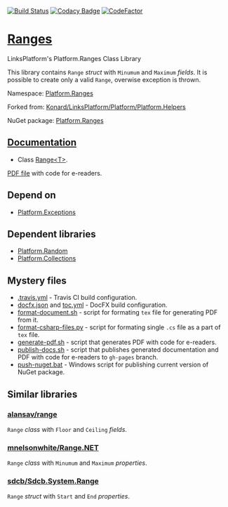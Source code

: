 [![Build Status](https://travis-ci.com/linksplatform/Ranges.svg?branch=master)](https://travis-ci.com/linksplatform/Ranges)
[![Codacy Badge](https://api.codacy.com/project/badge/Grade/32e016893f0f4fd286714a6612e47f04)](https://app.codacy.com/app/drakonard/Ranges?utm_source=github.com&utm_medium=referral&utm_content=linksplatform/Ranges&utm_campaign=Badge_Grade_Dashboard)
[![CodeFactor](https://www.codefactor.io/repository/github/linksplatform/ranges/badge)](https://www.codefactor.io/repository/github/linksplatform/ranges)

# [Ranges](https://github.com/linksplatform/Ranges)
LinksPlatform's Platform.Ranges Class Library

This library contains `Range` *struct* with `Minumum` and `Maximum` *fields*. It is possible to create only a valid `Range`, overwise exception is thrown.

Namespace: [Platform.Ranges](https://linksplatform.github.io/Ranges/api/Platform.Ranges.html)

Forked from: [Konard/LinksPlatform/Platform/Platform.Helpers](https://github.com/Konard/LinksPlatform/tree/0c85f236b75e6e3110790008b1a379c03c954501/Platform/Platform.Helpers)

NuGet package: [Platform.Ranges](https://www.nuget.org/packages/Platform.Ranges)

## [Documentation](https://linksplatform.github.io/Ranges)
*   Class [Range\<T\>](https://linksplatform.github.io/Ranges/api/Platform.Ranges.Range-1.html).

[PDF file](https://linksplatform.github.io/Ranges/Platform.Ranges.pdf) with code for e-readers.

## Depend on
*   [Platform.Exceptions](https://github.com/linksplatform/Exceptions)

## Dependent libraries
*   [Platform.Random](https://github.com/linksplatform/Random)
*   [Platform.Collections](https://github.com/linksplatform/Collections)

## Mystery files
*   [.travis.yml](https://github.com/linksplatform/Ranges/blob/master/.travis.yml) - Travis CI build configuration.
*   [docfx.json](https://github.com/linksplatform/Ranges/blob/master/docfx.json) and [toc.yml](https://github.com/linksplatform/Ranges/blob/master/toc.yml) - DocFX build configuration.
*   [format-document.sh](https://github.com/linksplatform/Ranges/blob/master/format-document.sh) - script for formating `tex` file for generating PDF from it.
*   [format-csharp-files.py](https://github.com/linksplatform/Ranges/blob/master/format-csharp-files.py) - script for formating single `.cs` file as a part of `tex` file.
*   [generate-pdf.sh](https://github.com/linksplatform/Ranges/blob/master/generate-pdf.sh) - script that generates PDF with code for e-readers.
*   [publish-docs.sh](https://github.com/linksplatform/Ranges/blob/master/publish-docs.sh) - script that publishes generated documentation and PDF with code for e-readers to `gh-pages` branch.
*   [push-nuget.bat](https://github.com/linksplatform/Ranges/blob/master/push-nuget.bat) - Windows script for publishing current version of NuGet package.

## Similar libraries
### [alansav/range](https://github.com/alansav/range)
`Range` *class* with `Floor` and `Ceiling` *fields*.

### [mnelsonwhite/Range.NET](https://github.com/mnelsonwhite/Range.NET)
`Range` *class* with `Minumum` and `Maximum` *properties*.

### [sdcb/Sdcb.System.Range](https://github.com/sdcb/Sdcb.System.Range)
`Range` *struct* with `Start` and `End` *properties*.
